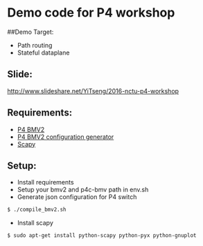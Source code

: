 Demo code for P4 workshop
====

##Demo Target:

 - Path routing
 - Stateful dataplane

## Slide:

http://www.slideshare.net/YiTseng/2016-nctu-p4-workshop

## Requirements:

- [P4 BMV2](https://github.com/p4lang/behavioral-model)
- [P4 BMV2 configuration generator](https://github.com/p4lang/p4c-bm)
- [Scapy](http://www.secdev.org/projects/scapy/)

## Setup:

- Install requirements
- Setup your bmv2 and p4c-bmv path in env.sh
- Generate json configuration for P4 switch

```bash
$ ./compile_bmv2.sh
```

- Install scapy

```bash
$ sudo apt-get install python-scapy python-pyx python-gnuplot
```
